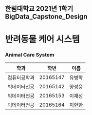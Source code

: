 ## 한림대학교 2021년 1학기 <br> BigData_Capstone_Design
# 반려동물 케어 시스템
### Animal Care System



|학과|학번|이름|
|----------|---------|----------|
|컴퓨터공학과|20165147|유병학|
|빅데이터전공|20165142|양성웅|
|빅데이터전공|20165153|이재성|
|빅데이터전공|20165164|지현한|